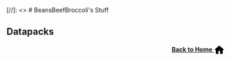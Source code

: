[//]: <> # BeansBeefBroccoli's Stuff

## Datapacks

<p align="right"><a href="/"><b>Back to Home</b> <img src="/images/home.png" alt="Home" width="24" height="24" style="vertical-align:middle"></a></p>
